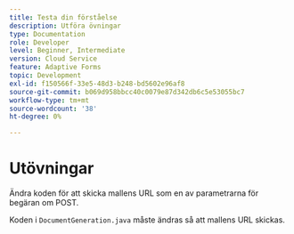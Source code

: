 ```yaml
---
title: Testa din förståelse
description: Utföra övningar
type: Documentation
role: Developer
level: Beginner, Intermediate
version: Cloud Service
feature: Adaptive Forms
topic: Development
exl-id: f150566f-33e5-48d3-b248-bd5602e96af8
source-git-commit: b069d958bbcc40c0079e87d342db6c5e53055bc7
workflow-type: tm+mt
source-wordcount: '38'
ht-degree: 0%

---
```


# Utövningar

Ändra koden för att skicka mallens URL som en av parametrarna för begäran om POST.

Koden i `DocumentGeneration.java` måste ändras så att mallens URL skickas.
